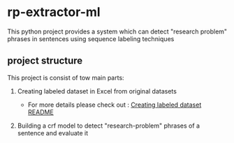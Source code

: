 # rp-extractor-ml

This python project provides a system which can detect "research problem" phrases in sentences using sequence labeling techniques

## project structure

This project is consist of tow main parts:

1. Creating labeled dataset in Excel from original datasets
   
   - For more details please check out : [Creating labeled dataset README](create_labeled_data_sets/README.md) 

2. Building a crf model to detect "research-problem" phrases of a sentence and evaluate it
